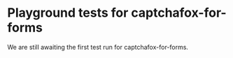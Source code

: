 # Playground tests for captchafox-for-forms
We are still awaiting the first test run for captchafox-for-forms.
